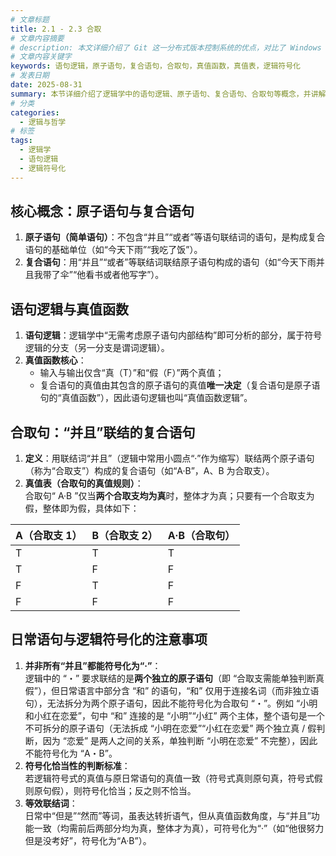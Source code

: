 ```yaml
---
# 文章标题
title: 2.1 - 2.3 合取
# 文章内容摘要
# description: 本文详细介绍了 Git 这一分布式版本控制系统的优点，对比了 Windows 与 macOS/Linux 系统下的常用命令，讲解了 vim 操作模式及常用命令，还阐述了 Git 的基本配置、特定项目配置和命令缩写设置等内容。
# 文章内容关键字
keywords: 语句逻辑，原子语句，复合语句，合取句，真值函数，真值表，逻辑符号化
# 发表日期
date: 2025-08-31
summary: 本节详细介绍了逻辑学中的语句逻辑、原子语句、复合语句、合取句等概念，并讲解了合取句的真值规则和日常语句与逻辑符号化的注意事项。
# 分类
categories:
  - 逻辑与哲学
# 标签
tags:
  - 逻辑学
  - 语句逻辑
  - 逻辑符号化
---
```


## 核心概念：原子语句与复合语句

1. **原子语句（简单语句）**：不包含“并且”“或者”等语句联结词的语句，是构成复合语句的基础单位（如“今天下雨”“我吃了饭”）。
2. **复合语句**：用“并且”“或者”等联结词联结原子语句构成的语句（如“今天下雨并且我带了伞”“他看书或者他写字”）。

## 语句逻辑与真值函数

1. **语句逻辑**：逻辑学中“无需考虑原子语句内部结构”即可分析的部分，属于符号逻辑的分支（另一分支是谓词逻辑）。
2. **真值函数核心**：
   - 输入与输出仅含“真（T）”和“假（F）”两个真值；
   - 复合语句的真值由其包含的原子语句的真值**唯一决定**（复合语句是原子语句的“真值函数”），因此语句逻辑也叫“真值函数逻辑”。

## 合取句：“并且”联结的复合语句

1. **定义**：用联结词“并且”（逻辑中常用小圆点“·”作为缩写）联结两个原子语句（称为“合取支”）构成的复合语句（如“A·B”，A、B 为合取支）。
2. **真值表（合取句的真值规则）**：  
   合取句“ A·B ”仅当**两个合取支均为真**时，整体才为真；只要有一个合取支为假，整体即为假，具体如下：

| A（合取支 1） | B（合取支 2） | A·B（合取句） |
| ------------- | ------------- | ------------- |
| T             | T             | T             |
| T             | F             | F             |
| F             | T             | F             |
| F             | F             | F             |

## 日常语句与逻辑符号化的注意事项

1. **并非所有“并且”都能符号化为“·”**：  
   逻辑中的 “・” 要求联结的是**两个独立的原子语句**（即 “合取支需能单独判断真假”），但日常语言中部分含 “和” 的语句，“和” 仅用于连接名词（而非独立语句），无法拆分为两个原子语句，因此不能符号化为合取句 “・”。例如 “小明和小红在恋爱”，句中 “和” 连接的是 “小明”“小红” 两个主体，整个语句是一个不可拆分的原子语句（无法拆成 “小明在恋爱”“小红在恋爱” 两个独立真 / 假判断，因为 “恋爱” 是两人之间的关系，单独判断 “小明在恋爱” 不完整），因此不能符号化为 “A・B”。
2. **符号化恰当性的判断标准**：  
   若逻辑符号式的真值与原日常语句的真值一致（符号式真则原句真，符号式假则原句假），则符号化恰当；反之则不恰当。
3. **等效联结词**：  
   日常中“但是”“然而”等词，虽表达转折语气，但从真值函数角度，与“并且”功能一致（均需前后两部分均为真，整体才为真），可符号化为“·”（如“他很努力但是没考好”，符号化为“A·B”）。
